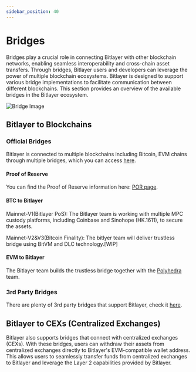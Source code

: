 ```yaml
---
sidebar_position: 40
---
```


# Bridges

Bridges play a crucial role in connecting Bitlayer with other blockchain networks, enabling seamless interoperability and cross-chain asset transfers. Through bridges, Bitlayer users and developers can leverage the power of multiple blockchain ecosystems. Bitlayer is designed to support various bridge implementations to facilitate communication between different blockchains. This section provides an overview of the available bridges in the Bitlayer ecosystem.

![Bridge Image](/img/BitlayerNetwork/bridge.png)

## Bitlayer to Blockchains

### Official Bridges

Bitlayer is connected to multiple blockchains including Bitcoin, EVM chains through multiple bridges, which you can access [here](https://www.bitlayer.org/bridge/).

#### Proof of Reserve

You can find the Proof of Reserve information here: [POR page](/docs/BitlayerNetwork/POR).

#### BTC to Bitlayer

Mainnet-V1(Bitlayer PoS): The Bitlayer team is working with multiple MPC custody platforms, including Coinbase and Sinohope (HK.1611), to secure the assets.

Mainnet-V2&V3(Bitcoin Finality): The bitlyer team will deliver trustless bridge using BitVM and DLC technology.[WIP]

#### EVM to Bitlayer 

The Bitlayer team builds the trustless bridge together with the [Polyhedra](https://x.com/PolyhedraZK) team.

### 3rd Party Bridges

There are plenty of 3rd party bridges that support Bitlayer, check it [here](https://www.bitlayer.org/bridge/).

## Bitlayer to CEXs (Centralized Exchanges)

Bitlayer also supports bridges that connect with centralized exchanges (CEXs). With these bridges, users can withdraw their assets from centralized exchanges directly to Bitlayer's EVM-compatible wallet address. This allows users to seamlessly transfer funds from centralized exchanges to Bitlayer and leverage the Layer 2 capabilities provided by Bitlayer.

